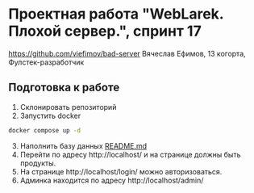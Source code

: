 # Проектная работа "WebLarek. Плохой сервер.", спринт 17
https://github.com/viefimov/bad-server
Вячеслав Ефимов, 13 когорта, Фулстек-разработчик
## Подготовка к работе
1. Склонировать репозиторий
2. Запустить docker
```bash
docker compose up -d
```
3. Наполнить базу данных
[README.md](.dump%2FREADME.md)
4. Перейти по адресу http://localhost/ и на странице должны быть продукты.
5. На странице http://localhost/login/ можно авторизоваться.
6. Админка находится по адресу http://localhost/admin/

